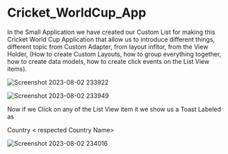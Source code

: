 # Cricket_WorldCup_App

In the Small Application we have created our Custom List for making this Cricket World Cup Application
that allow us to introduce different things, different topic from Custom Adapter, from layout infltor, from the View Holder,
(How to create Custom Layouts, how to group everything together, how to create data models, how to create click events on the List View items).

![Screenshot 2023-08-02 233922](https://github.com/AaryanSahlot/Cricket_WorldCup_App/assets/137866460/e22a2c46-19cf-4a7d-ac60-ff44c597ca03)

![Screenshot 2023-08-02 233949](https://github.com/AaryanSahlot/Cricket_WorldCup_App/assets/137866460/777e4a15-a2d2-49e5-ba2a-e8f0d265db49)

Now if we Click on any of the List View item it we show us a Toast Labeled as

Country < respected Country Name>


![Screenshot 2023-08-02 234016](https://github.com/AaryanSahlot/Cricket_WorldCup_App/assets/137866460/f4473a92-fee3-437a-a088-12bad80a3e18)

